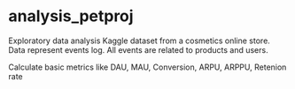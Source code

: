 # analysis_petproj

Exploratory data analysis Kaggle dataset from a cosmetics online store.
Data represent events log. All events are related to products and users.

Calculate basic  metrics like DAU, MAU, Conversion, ARPU, ARPPU, Retenion rate
